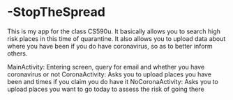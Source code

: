 # -StopTheSpread

This is my app for the class CS590u. It basically allows you to search high risk places in this time of quarantine. It also allows you to upload data about where you have been if you do have coronavirus, so as to better inform others.

MainActivity: Entering screen, query for email and whether you have coronavirus or not
CoronaActivity: Asks you to upload places you have been and times if you claim you do have it
NoCoronaActivity: Asks you to upload places you want to go today to assess the risk of going there
